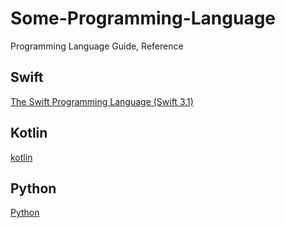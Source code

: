 # Some-Programming-Language
Programming Language Guide, Reference

## Swift
[The Swift Programming Language (Swift 3.1)](https://developer.apple.com/library/content/documentation/Swift/Conceptual/Swift_Programming_Language/index.html#//apple_ref/doc/uid/TP40014097-CH3-ID0)

## Kotlin
[kotlin](https://kotlinlang.org/)

## Python
[Python](https://www.python.org/)



